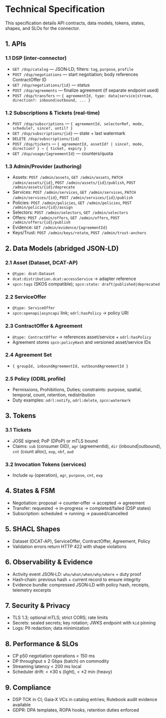 # Technical Specification

This specification details API contracts, data models, tokens, states, shapes, and SLOs for the connector.

## 1. APIs

### 1.1 DSP (inter‑connector)
- `GET /dsp/catalog` — JSON‑LD; filters: `tag`, `purpose`, `profile`
- `POST /dsp/negotiations` — start negotiation; body references ContractOffer ID
- `GET /dsp/negotiations/{id}` — status
- `POST /dsp/agreements` — finalize agreement (if separate endpoint used)
- `POST /dsp/transfers` — `{ agreementId, type: data|service|stream, direction?: inbound|outbound, ... }`

### 1.2 Subscriptions & Tickets (real‑time)
- `POST /dsp/subscriptions` — `{ agreementId, selectorRef, mode, schedule?, since?, until? }`
- `GET /dsp/subscriptions/{id}` — state + last watermark
- `DELETE /dsp/subscriptions/{id}`
- `POST /dsp/tickets` — `{ agreementId, assetId? | since?, mode, direction? } → { ticket, expiry }`
- `GET /dsp/usage/{agreementId}` — counters/quota

### 1.3 Admin/Provider (authoring)
- Assets: `POST /admin/assets`, `GET /admin/assets`, `PATCH /admin/assets/{id}`, `POST /admin/assets/{id}/publish`, `POST /admin/assets/{id}/deprecate`
- Services: `POST /admin/services`, `GET /admin/services`, `PATCH /admin/services/{id}`, `POST /admin/services/{id}/publish`
- Policies: `POST /admin/policies`, `GET /admin/policies`, `POST /admin/policies/{id}/assign`
- Selectors: `POST /admin/selectors`, `GET /admin/selectors`
- Offers: `POST /admin/offers`, `GET /admin/offers`, `POST /admin/offers/{id}/publish`
- Evidence: `GET /admin/evidence/{agreementId}`
- Keys/Trust: `POST /admin/keys/rotate`, `POST /admin/trust-anchors`

## 2. Data Models (abridged JSON‑LD)

### 2.1 Asset (Dataset, DCAT‑AP)
- `@type: dcat:Dataset`
- `dcat:distribution.dcat:accessService` → adapter reference
- `spcn:tags` (SKOS compatible); `spcn:state: draft|published|deprecated`

### 2.2 ServiceOffer
- `@type: ServiceOffer`
- `spcn:openapi|asyncapi` link; `odrl:hasPolicy` → policy URI

### 2.3 ContractOffer & Agreement
- `@type: ContractOffer` → references asset/service + `odrl:hasPolicy`
- Agreement stores `spcn:policyHash` and versioned asset/service IDs

### 2.4 Agreement Set
- `{ groupId, inboundAgreementId, outboundAgreementId }`

### 2.5 Policy (ODRL profile)
- Permissions, Prohibitions, Duties; constraints: purpose, spatial, temporal, count, retention, redistribution
- Duty examples: `odrl:notify`, `odrl:delete`, `spcn:watermark`

## 3. Tokens

### 3.1 Tickets
- JOSE signed; PoP (DPoP) or mTLS bound
- Claims: `sub` (consumer DID), `agr` (agreementId), `dir` (inbound|outbound), `cnt` (count alloc), `exp`, `nbf`, `aud`

### 3.2 Invocation Tokens (services)
- Include `op` (operation), `agr`, `purpose`, `cnt`, `exp`

## 4. States & FSM
- Negotiation: proposal → counter‑offer → accepted → agreement
- Transfer: requested → in‑progress → completed/failed (DSP states)
- Subscription: scheduled → running → paused/cancelled

## 5. SHACL Shapes
- Dataset (DCAT‑AP), ServiceOffer, ContractOffer, Agreement, Policy
- Validation errors return HTTP 422 with shape violations

## 6. Observability & Evidence
- Activity event JSON‑LD: `who/what/when/why/where` + duty proof
- Hash‑chain: previous hash + current record to ensure integrity
- Evidence bundle: compressed JSON‑LD with policy hash, receipts, telemetry excerpts

## 7. Security & Privacy
- TLS 1.3; optional mTLS; strict CORS; rate limits
- Secrets: sealed secrets; key rotation; JWKS endpoint with `kid` pinning
- Logs: PII redaction; data minimization

## 8. Performance & SLOs
- CP p50 negotiation operations < 150 ms
- DP throughput ≥ 2 Gbps (batch) on commodity
- Streaming latency < 200 ms local
- Scheduler drift: < ±30 s (light), < ±2 min (heavy)

## 9. Compliance
- DSP TCK in CI; Gaia‑X VCs in catalog entries; Rulebook audit evidence available
- GDPR: DPA templates, ROPA hooks, retention duties enforced